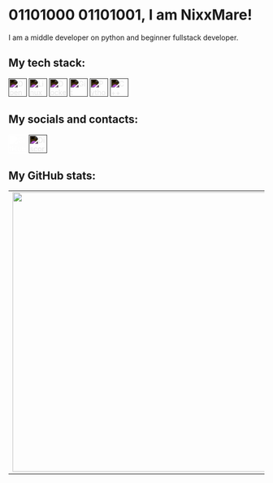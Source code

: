 # 01101000 01101001, I am NixxMare!

I am a middle developer on python and beginner fullstack developer.

## My tech stack:

<p align="left">
<a href="https://www.openapis.org" target="_blank" rel="noreferrer"
  ><img
    src="https://raw.githubusercontent.com/simple-icons/simple-icons/master/icons/openapiinitiative.svg"
    width="36"
    height="36"
    alt="OpenAPI"
    style="filter: invert(1)"
/></a>
<a href="https://www.linux.org" target="_blank" rel="noreferrer"
  ><img
    src="https://raw.githubusercontent.com/simple-icons/simple-icons/develop/icons/linux.svg"
    width="36"
    height="36"
    alt="Linux"
    style="filter: invert(1)"
/></a>
<a href="https://www.docker.com" target="_blank" rel="noreferrer"
  ><img
    src="https://raw.githubusercontent.com/simple-icons/simple-icons/develop/icons/docker.svg"
    width="36"
    height="36"
    alt="Docker"
    style="filter: invert(1)"
/></a>
<a href="https://git-scm.com" target="_blank" rel="noreferrer"
  ><img
    src="https://raw.githubusercontent.com/simple-icons/simple-icons/develop/icons/git.svg"
    width="36"
    height="36"
    alt="Git"
    style="filter: invert(1)"
/></a>
<a href="https://www.python.org/" target="_blank" rel="noreferrer"
  ><img
    src="https://raw.githubusercontent.com/simple-icons/simple-icons/develop/icons/python.svg"
    width="36"
    height="36"
    alt="Python"
    style="filter: invert(1)"
/></a>
<a href="https://isocpp.org/" target="_blank" rel="noreferrer"
  ><img
    src="https://raw.githubusercontent.com/simple-icons/simple-icons/develop/icons/cplusplus.svg"
    width="36"
    height="36"
    alt="C++"
    style="filter: invert(1)"
/></a>
</p>

## My socials and contacts:

<p align="left">
<a href="https://github.com/fail4k" target="_blank" rel="noreferrer"
  ><img
    src="https://raw.githubusercontent.com/simple-icons/simple-icons/master/icons/github.svg"
    width="36"
    height="36"
    alt="GitHub"
    style="filter: brightness(0) invert(1)"
/></a>
<a href="https://discord.com/users/nightmare_awp" target="_blank" rel="noreferrer"
  ><img
    src="https://raw.githubusercontent.com/simple-icons/simple-icons/develop/icons/discord.svg"
    width="36"
    height="36"
    alt="Discord"
    style="filter: invert(1)"
/></a>
</p>

## My GitHub stats:

<p align="center">
<table>
  <tr>
    <td>
      <img
        width="550px"
        align="left"
        src="https://github-readme-stats.vercel.app/api?username=polioan&hide_border=true&layout=compact&hide_title=true&show_icons=true&theme=dark&icon_color=5194f0&bg_color=0d1117"
      />
    </td>
    <td>
      <img
        width="550px"
        src="https://github-readme-stats.vercel.app/api/top-langs/?username=polioan&hide=html&layout=compact&hide_border=true&hide_title=true&theme=dark&icon_color=5194f0&bg_color=0d1117"
      />
    </td>
  </tr>
</table>
</p>
